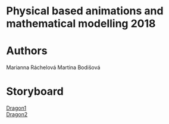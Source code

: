 # Physical based animations and mathematical modelling 2018

# Authors

Marianna Ráchelová 
Martina Bodišová

# Storyboard

<a href="https://marianni.github.io/dragon/1_dragon.pdf">Dragon1</a>
<br>
<a href="https://marianni.github.io/dragon/2_dragon.pdf">Dragon2</a>

